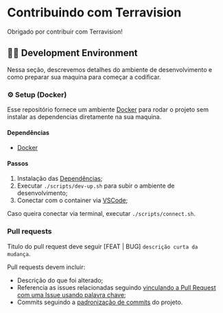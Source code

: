 # Contribuindo com Terravision

Obrigado por contribuir com Terravision!

## 👨‍💻 Development Environment

Nessa seção, descrevemos detalhes do ambiente de desenvolvimento e como preparar sua maquina para começar a codificar.

### ⚙️ Setup (Docker)

Esse repositório fornece um ambiente [Docker](https://www.docker.com/) para rodar o projeto sem instalar as dependencias diretamente na sua maquina.

#### Dependências

- [Docker](https://www.docker.com/)

#### Passos

1. Instalação das [Dependências](#Dependências);
2. Executar `./scripts/dev-up.sh` para subir o ambiente de desenvolvimento;
3. Conectar com o container via [VSCode](https://code.visualstudio.com/docs/devcontainers/attach-container);

Caso queira conectar via terminal, executar `./scripts/connect.sh`.

### Pull requests

Titulo do pull request deve seguir [FEAT | BUG] `descrição curta da mudança`.

Pull requests devem incluir:
- Descrição do que foi alterado;
- Referencia as issues relacionadas seguindo [vinculando a Pull Request com uma Issue usando palavra chave](https://docs.github.com/en/issues/tracking-your-work-with-issues/using-issues/linking-a-pull-request-to-an-issue#linking-a-pull-request-to-an-issue-using-a-keyword);
- Commits seguindo a [padronização de commits](./commit-convention.md) do projeto.

